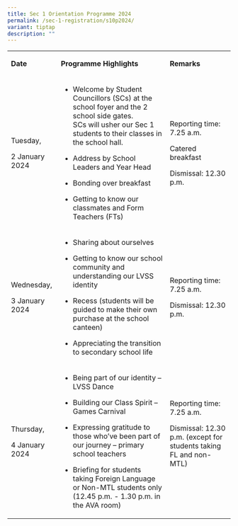 ```yaml
---
title: Sec 1 Orientation Programme 2024
permalink: /sec-1-registration/s10p2024/
variant: tiptap
description: ""
---
```

<table><tbody><tr><td rowspan="1" colspan="1"><p><strong>Date</strong></p></td><td rowspan="1" colspan="1"><p><strong>Programme Highlights</strong></p></td><td rowspan="1" colspan="1"><p><strong>Remarks</strong></p></td></tr><tr><td rowspan="1" colspan="1"><p>Tuesday,</p><p>2 January 2024</p></td><td rowspan="1" colspan="1"><ul data-tight="true" class="tight"><li><p>Welcome by Student Councillors (SCs) at the school foyer and the 2 school side gates. <br>SCs will usher our Sec 1 students to their classes in the school hall.&nbsp;</p></li><li><p>Address by School Leaders and Year Head</p></li><li><p>Bonding over breakfast</p></li><li><p>Getting to know our classmates and Form Teachers (FTs)</p></li></ul></td><td rowspan="1" colspan="1"><p>Reporting time: 7.25 a.m.</p><p>Catered breakfast</p><p>Dismissal: 12.30 p.m.</p></td></tr><tr><td rowspan="1" colspan="1"><p>Wednesday,</p><p>3 January 2024</p></td><td rowspan="1" colspan="1"><ul data-tight="true" class="tight"><li><p>Sharing about ourselves</p></li><li><p>Getting to know our school community and understanding our LVSS identity</p></li><li><p>Recess (students will be guided to make their own purchase at the school canteen)</p></li><li><p>Appreciating the transition to secondary school life</p></li></ul></td><td rowspan="1" colspan="1"><p>Reporting time: 7.25 a.m.</p><p>Dismissal: 12.30 p.m.</p></td></tr><tr><td rowspan="1" colspan="1"><p>Thursday,</p><p>4 January 2024</p></td><td rowspan="1" colspan="1"><ul data-tight="true" class="tight"><li><p>Being part of our identity – LVSS Dance</p></li><li><p>Building our Class Spirit – Games Carnival</p></li><li><p>Expressing gratitude to those who’ve been part of our journey – primary school teachers</p></li><li><p>Briefing for students taking Foreign Language or Non-MTL students only (12.45 p.m. - 1.30 p.m. in the AVA room)</p></li></ul></td><td rowspan="1" colspan="1"><p>Reporting time: 7.25 a.m.</p><p>Dismissal: 12.30 p.m. (except for students taking FL and non-MTL)</p><p>&nbsp;</p></td></tr></tbody></table><p></p>